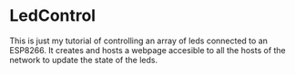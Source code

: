 # LedControl
This is just my tutorial of controlling an array of leds connected to an ESP8266. It creates and hosts a webpage accesible to all the hosts of the network to update the state of the leds. 
